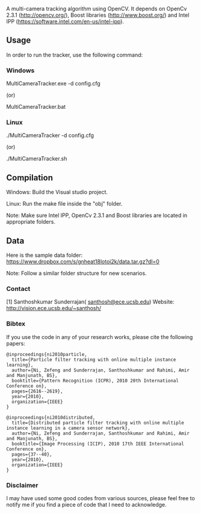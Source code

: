 A multi-camera tracking algorithm using OpenCV. It depends on OpenCv 2.3.1 (http://opencv.org/), Boost libraries (http://www.boost.org/) and Intel IPP (https://software.intel.com/en-us/intel-ipp).

Usage
------------

In order to run the tracker, use the following command:

### Windows ###

MultiCameraTracker.exe -d config.cfg

(or)

MultiCameraTracker.bat

### Linux ###

./MultiCameraTracker -d config.cfg 

(or)

./MultiCameraTracker.sh

Compilation
------------
Windows: Build the Visual studio project.

Linux: Run the make file inside the "obj" folder.

Note: Make sure Intel IPP, OpenCv 2.3.1 and Boost libraries are located in appropriate folders.

Data
------------
Here is the sample data folder: https://www.dropbox.com/s/gnheat18lotoi2k/data.tar.gz?dl=0

Note: Follow a similar folder structure for new scenarios.

### Contact ###
[1] Santhoshkumar Sunderrajan( santhosh@ece.ucsb.edu)
Website: http://vision.ece.ucsb.edu/~santhosh/

### Bibtex ###
If you use the code in any of your research works, please cite the following papers:
~~~
@inproceedings{ni2010particle,
  title={Particle filter tracking with online multiple instance learning},
  author={Ni, Zefeng and Sunderrajan, Santhoshkumar and Rahimi, Amir and Manjunath, BS},
  booktitle={Pattern Recognition (ICPR), 2010 20th International Conference on},
  pages={2616--2619},
  year={2010},
  organization={IEEE}
}

@inproceedings{ni2010distributed,
  title={Distributed particle filter tracking with online multiple instance learning in a camera sensor network},
  author={Ni, Zefeng and Sunderrajan, Santhoshkumar and Rahimi, Amir and Manjunath, BS},
  booktitle={Image Processing (ICIP), 2010 17th IEEE International Conference on},
  pages={37--40},
  year={2010},
  organization={IEEE}
}
~~~

### Disclaimer ###
I may have used some good codes from various sources, please feel free to notify me if you find a piece of code that I need to acknowledge.
